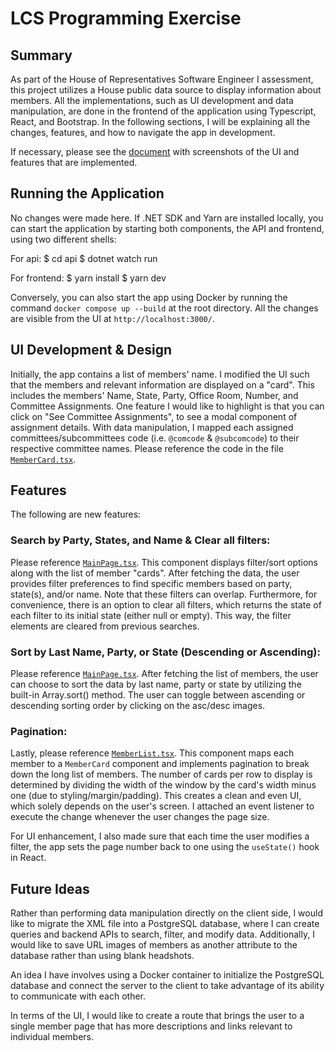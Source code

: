 # LCS Programming Exercise

## Summary

As part of the House of Representatives Software Engineer I assessment, this project utilizes a House public data source to display information about members. All the implementations, such as UI development and data manipulation, are done in the frontend of the application using Typescript, React, and Bootstrap. In the following sections, I will be explaining all the changes, features, and how to navigate the app in development.

If necessary, please see the [document](https://docs.google.com/document/d/1xNIE_q3dgjf52uh-rnkhWOyHEAfHFskXnrF7MtZjK0s/edit?usp=sharing) with screenshots of the UI and features that are implemented.

## Running the Application

No changes were made here. If .NET SDK and Yarn are installed locally, you can start the application by starting both components, the API and frontend, using two different shells:

For api:
$ cd api
$ dotnet watch run

For frontend:
$ yarn install
$ yarn dev

Conversely, you can also start the app using Docker by running the command `docker compose up --build` at the root directory.
All the changes are visible from the UI at `http://localhost:3000/`.

## UI Development & Design

Initially, the app contains a list of members' name. I modified the UI such that the members and relevant information are displayed on a "card". This includes the members' Name, State, Party, Office Room, Number, and Committee Assignments. One feature I would like to highlight is that you can click on "See Committee Assignments", to see a modal component of assignment details. With data manipulation, I mapped each assigned committees/subcommittees code (i.e. `@comcode` & `@subcomcode`) to their respective committee names. Please reference the code in the file [`MemberCard.tsx`](https://github.com/ol64/house_assessment/blob/main/frontend/components/MemberCard.tsx).

## Features

The following are new features:

### Search by Party, States, and Name & Clear all filters:

Please reference [`MainPage.tsx`](https://github.com/ol64/house_assessment/blob/main/frontend/components/MainPage.tsx). This component displays filter/sort options along with the list of member "cards". After fetching the data, the user provides filter preferences to find specific members based on party, state(s), and/or name. Note that these filters can overlap. Furthermore, for convenience, there is an option to clear all filters, which returns the state of each filter to its initial state (either null or empty). This way, the filter elements are cleared from previous searches.

### Sort by Last Name, Party, or State (Descending or Ascending):

Please reference [`MainPage.tsx`](https://github.com/ol64/house_assessment/blob/main/frontend/components/MainPage.tsx). After fetching the list of members, the user can choose to sort the data by last name, party or state by utilizing the built-in Array.sort() method. The user can toggle between ascending or descending sorting order by clicking on the asc/desc images.

### Pagination:

Lastly, please reference [`MemberList.tsx`](https://github.com/ol64/house_assessment/blob/main/frontend/components/MemberList.tsx). This component maps each member to a `MemberCard` component and implements pagination to break down the long list of members. The number of cards per row to display is determined by dividing the width of the window by the card's width minus one (due to styling/margin/padding). This creates a clean and even UI, which solely depends on the user's screen. I attached an event listener to execute the change whenever the user changes the page size.

For UI enhancement, I also made sure that each time the user modifies a filter, the app sets the page number back to one using the `useState()` hook in React.

## Future Ideas

Rather than performing data manipulation directly on the client side, I would like to migrate the XML file into a PostgreSQL database, where I can create queries and backend APIs to search, filter, and modify data. Additionally, I would like to save URL images of members as another attribute to the database rather than using blank headshots.

An idea I have involves using a Docker container to initialize the PostgreSQL database and connect the server to the client to take advantage of its ability to communicate with each other.

In terms of the UI, I would like to create a route that brings the user to a single member page that has more descriptions and links relevant to individual members.
